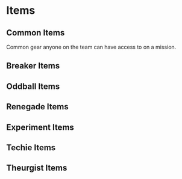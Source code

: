# Items

## Common Items

Common gear anyone on the team can have access to on a mission.

## Breaker Items

## Oddball Items

## Renegade Items

## Experiment Items

## Techie Items

## Theurgist Items